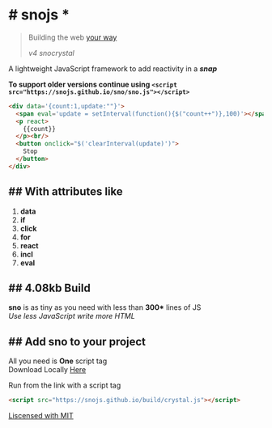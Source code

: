 # # snojs *

> Building the web [your way](#your)
>
> _v4 snocrystal_

A lightweight JavaScript framework to add reactivity in a **_snap_**

__To support older versions continue using `<script src="https://snojs.github.io/sno/sno.js"></script>`__

```html
<div data='{count:1,update:""}'>
  <span eval='update = setInterval(function(){$("count++")},100)'></span>
  <p react>
    {{count}}
  </p><br/>
  <button onclick="$('clearInterval(update)')">
    Stop
  </button>
</div>
```

## ## With attributes like

1. **data**
2. **if**
3. **click**
4. **for**
5. **react**
6. **incl**
7. **eval**

## ## 4.08kb Build

**sno** is as tiny as you need with less than __300*__ lines of JS<br/>
_Use less JavaScript write more HTML_

## ## Add sno to your project

All you need is **One** script tag<br/>
Download Locally [Here](https://snojs.github.io/build/crystal.js)

Run from the link with a script tag

```html
<script src="https://snojs.github.io/build/crystal.js"></script>
```

<ins>Liscensed with MIT</ins>
